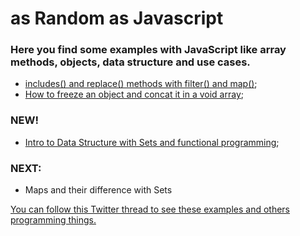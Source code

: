 # as Random as Javascript

### Here you find some examples with JavaScript like array methods, objects, data structure and use cases.

* [includes() and replace() methods with filter() and map()](https://codepen.io/jpgallegos1/pen/yLOGPrN);
* [How to freeze an object and concat it in a void array](https://codepen.io/jpgallegos1/pen/mdPvVBa);

### NEW!
* [Intro to Data Structure with Sets and functional programming](https://codepen.io/jpgallegos1/pen/PoNLxOj);

### NEXT:
* Maps and their difference with Sets

[You can follow this Twitter thread to see these examples and others programming things.](https://twitter.com/JP__Gallegos/status/1308924486641647618)


